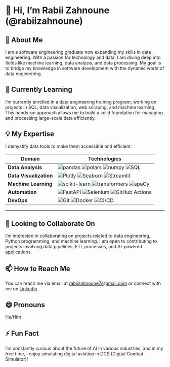 # 👋 Hi, I’m Rabii Zahnoune (@rabiizahnoune)

## 👀 About Me
I am a software engineering graduate now expanding my skills in data engineering. With a passion for technology and data, I am diving deep into fields like machine learning, data analysis, and data processing. My goal is to bridge my knowledge in software development with the dynamic world of data engineering.

## 🌱 Currently Learning
I’m currently enrolled in a data engineering training program, working on projects in SQL, data visualization, web scraping, and machine learning. This hands-on approach allows me to build a solid foundation for managing and processing large-scale data efficiently.

## 💡 My Expertise

I demystify data tools to make them accessible and efficient:

| **Domain**              | **Technologies**                                                                                     |
|-------------------------|----------------------------------------------------------------------------------------------------|
| **Data Analysis**       | ![pandas](https://img.shields.io/badge/Pandas-150458?style=flat&logo=pandas&logoColor=white) ![polars](https://img.shields.io/badge/Polars-6A5ACD?style=flat&logo=python&logoColor=white) ![numpy](https://img.shields.io/badge/Numpy-013243?style=flat&logo=numpy&logoColor=white) ![SQL](https://img.shields.io/badge/SQL-4479A1?style=flat&logo=postgresql&logoColor=white) |
| **Data Visualization**  | ![Plotly](https://img.shields.io/badge/Plotly-239120?style=flat&logo=plotly&logoColor=white) ![Seaborn](https://img.shields.io/badge/Seaborn-009688?style=flat&logo=python&logoColor=white) ![Streamlit](https://img.shields.io/badge/Streamlit-FF4B4B?style=flat&logo=streamlit&logoColor=white) |
| **Machine Learning**    | ![scikit-learn](https://img.shields.io/badge/ScikitLearn-F7931E?style=flat&logo=scikitlearn&logoColor=white) ![transformers](https://img.shields.io/badge/Transformers-0096C7?style=flat&logo=python&logoColor=white) ![spaCy](https://img.shields.io/badge/spaCy-7B16FF?style=flat&logo=python&logoColor=white)  |
| **Automation**          | ![FastAPI](https://img.shields.io/badge/FastAPI-009688?style=flat&logo=fastapi&logoColor=white) ![Selenium](https://img.shields.io/badge/Selenium-43B02A?style=flat&logo=selenium&logoColor=white) ![GitHub Actions](https://img.shields.io/badge/GitHub_Actions-2088FF?style=flat&logo=github-actions&logoColor=white) |
| **DevOps**              | ![Git](https://img.shields.io/badge/Git-F05032?style=flat&logo=git&logoColor=white) ![Docker](https://img.shields.io/badge/Docker-2496ED?style=flat&logo=docker&logoColor=white) ![CI/CD](https://img.shields.io/badge/CI%2FCD-005571?style=flat&logo=github-actions&logoColor=white) |

---


## 💞️ Looking to Collaborate On
I’m interested in collaborating on projects related to data engineering, Python programming, and machine learning. I am open to contributing to projects involving data pipelines, ETL processes, and AI-powered applications.

## 📫 How to Reach Me
You can reach me via email at rabiizahnoune7@gmail.com or connect with me on [LinkedIn](https://www.linkedin.com/in/rabii-zahnoune-3044b120b//).

## 😄 Pronouns
He/Him

## ⚡ Fun Fact
I’m constantly curious about the future of AI in various industries, and in my free time, I enjoy simulating digital aviation in DCS (Digital Combat Simulator)!

<!---
rabiizahnoune/rabiizahnoune is a ✨ special ✨ repository because its `README.md` (this file) appears on your GitHub profile.
You can click the Preview link to take a look at your changes.
--->
